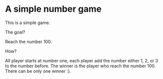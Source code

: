 # A simple number game

This is a simple game.

The goal?

Reach the number 100.

How?

All player starts at number one, each player add the number either 1, 2, or 3 to the number before. The winner is the player who reach the number 100. There can be only one winner :).